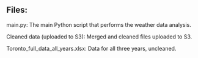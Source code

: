 ## Files:

main.py: The main Python script that performs the weather data analysis.

Cleaned data (uploaded to S3): Merged and cleaned files uploaded to S3.

Toronto_full_data_all_years.xlsx: Data for all three years, uncleaned.
